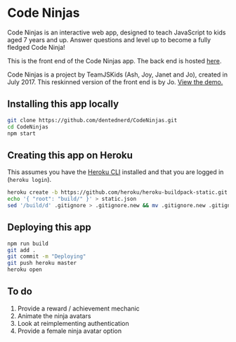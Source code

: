 # Code Ninjas

Code Ninjas is an interactive web app, designed to teach JavaScript to kids aged 7 years and up. Answer questions and level up to become a fully fledged Code Ninja!

This is the front end of the Code Ninjas app. The back end is hosted [here](https://codeninjasserver.herokuapp.com/).

Code Ninjas is a project by TeamJSKids (Ash, Joy, Janet and Jo), created in July 2017. This reskinned version of the front end is by Jo. [View the demo.](https://codeninjas-v2.herokuapp.com/)

## Installing this app locally

```bash
git clone https://github.com/dentednerd/CodeNinjas.git
cd CodeNinjas
npm start
```

## Creating this app on Heroku

This assumes you have the [Heroku CLI](https://devcenter.heroku.com/articles/heroku-cli) installed and that you are logged in (`heroku login`).

```bash
heroku create -b https://github.com/heroku/heroku-buildpack-static.git
echo '{ "root": "build/" }' > static.json
sed '/build/d' .gitignore > .gitignore.new && mv .gitignore.new .gitignore
```

## Deploying this app

```bash
npm run build
git add .
git commit -m "Deploying"
git push heroku master
heroku open
```

## To do

1. Provide a reward / achievement mechanic
2. Animate the ninja avatars
3. Look at reimplementing authentication
4. Provide a female ninja avatar option